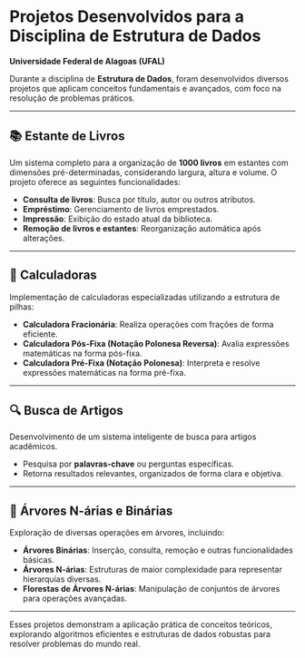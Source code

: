 # Projetos Desenvolvidos para a Disciplina de Estrutura de Dados  
**Universidade Federal de Alagoas (UFAL)**  

Durante a disciplina de **Estrutura de Dados**, foram desenvolvidos diversos projetos que aplicam conceitos fundamentais e avançados, com foco na resolução de problemas práticos.  

---

## 📚 **Estante de Livros**  
Um sistema completo para a organização de **1000 livros** em estantes com dimensões pré-determinadas, considerando largura, altura e volume. O projeto oferece as seguintes funcionalidades:  
- **Consulta de livros**: Busca por título, autor ou outros atributos.  
- **Empréstimo**: Gerenciamento de livros emprestados.  
- **Impressão**: Exibição do estado atual da biblioteca.  
- **Remoção de livros e estantes**: Reorganização automática após alterações.  

---

## 🧮 **Calculadoras**  
Implementação de calculadoras especializadas utilizando a estrutura de pilhas:  
- **Calculadora Fracionária**: Realiza operações com frações de forma eficiente.  
- **Calculadora Pós-Fixa (Notação Polonesa Reversa)**: Avalia expressões matemáticas na forma pós-fixa.  
- **Calculadora Pré-Fixa (Notação Polonesa)**: Interpreta e resolve expressões matemáticas na forma pré-fixa.  

---

## 🔍 **Busca de Artigos**  
Desenvolvimento de um sistema inteligente de busca para artigos acadêmicos.  
- Pesquisa por **palavras-chave** ou perguntas específicas.  
- Retorna resultados relevantes, organizados de forma clara e objetiva.  

---

## 🌲 **Árvores N-árias e Binárias**  
Exploração de diversas operações em árvores, incluindo:  
- **Árvores Binárias**: Inserção, consulta, remoção e outras funcionalidades básicas.  
- **Árvores N-árias**: Estruturas de maior complexidade para representar hierarquias diversas.  
- **Florestas de Árvores N-árias**: Manipulação de conjuntos de árvores para operações avançadas.  

---

Esses projetos demonstram a aplicação prática de conceitos teóricos, explorando algoritmos eficientes e estruturas de dados robustas para resolver problemas do mundo real.  
